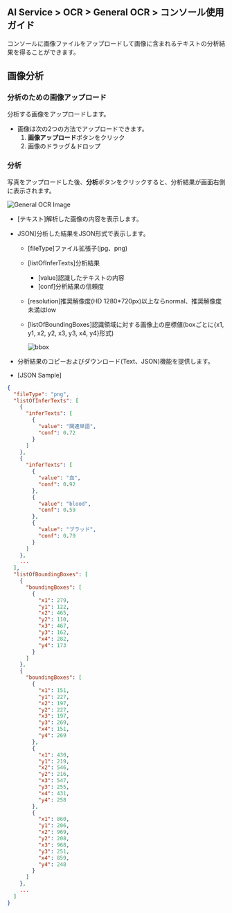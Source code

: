 ## AI Service > OCR > General OCR > コンソール使用ガイド

コンソールに画像ファイルをアップロードして画像に含まれるテキストの分析結果を得ることができます。

## 画像分析

### 分析のための画像アップロード

分析する画像をアップロードします。

- 画像は次の2つの方法でアップロードできます。
    1. **画像アップロード**ボタンをクリック
    2. 画像のドラッグ＆ドロップ


### 分析

写真をアップロードした後、**分析**ボタンをクリックすると、分析結果が画面右側に表示されます。

![General OCR Image](http://static.toastoven.net/prod_ocr/GeneralOCR_console_new_ko.png)

* [テキスト]解析した画像の内容を表示します。
* JSON]分析した結果をJSON形式で表示します。
    * [fileType]ファイル拡張子(jpg、png)
    * [listOfInferTexts]分析結果
        * [value]認識したテキストの内容
        * [conf]分析結果の信頼度
    * [resolution]推奨解像度(HD 1280*720px)以上ならnormal、推奨解像度未満はlow
    * [listOfBoundingBoxes]認識領域に対する画像上の座標値(boxごとに{x1, y1, x2, y2, x3, y3, x4, y4}形式)

      ![bbox](http://static.toastoven.net/prod_ocr/bbox.png)

* 分析結果のコピーおよびダウンロード(Text、JSON)機能を提供します。 

* [JSON Sample]
```json
{
  "fileType": "png",
  "listOfInferTexts": [
    {
      "inferTexts": [
        {
          "value": "関連単語",
          "conf": 0.72
        }
      ]
    },
    {
      "inferTexts": [
        {
          "value": "血",
          "conf": 0.92
        },
        {
          "value": "blood",
          "conf": 0.59
        },
        {
          "value": "ブラッド",
          "conf": 0.79
        }
      ]
    },
    ...
  ],
  "listOfBoundingBoxes": [
    {
      "boundingBoxes": [
        {
          "x1": 279,
          "y1": 122,
          "x2": 465,
          "y2": 110,
          "x3": 467,
          "y3": 162,
          "x4": 282,
          "y4": 173
        }
      ]
    },
    {
      "boundingBoxes": [
        {
          "x1": 151,
          "y1": 227,
          "x2": 197,
          "y2": 227,
          "x3": 197,
          "y3": 269,
          "x4": 151,
          "y4": 269
        },
        {
          "x1": 430,
          "y1": 219,
          "x2": 546,
          "y2": 216,
          "x3": 547,
          "y3": 255,
          "x4": 431,
          "y4": 258
        },
        {
          "x1": 860,
          "y1": 206,
          "x2": 969,
          "y2": 208,
          "x3": 968,
          "y3": 251,
          "x4": 859,
          "y4": 248
        }
      ]
    },
    ...
  ]
}
```
